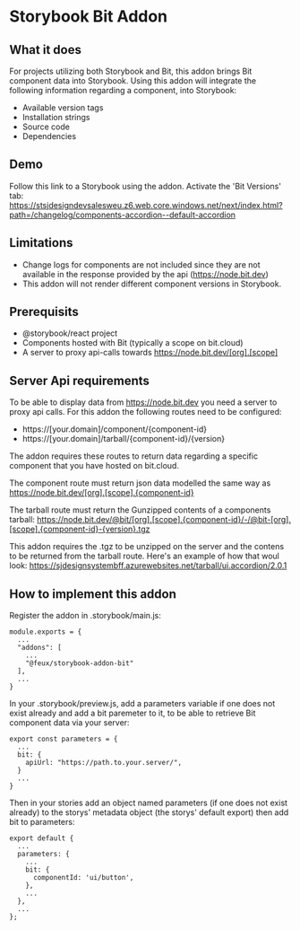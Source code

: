 # Storybook Bit Addon

## What it does
For projects utilizing both Storybook and Bit, this addon brings Bit component data into Storybook. Using this addon will integrate the following information regarding a component, into Storybook:

* Available version tags
* Installation strings
* Source code
* Dependencies

## Demo
Follow this link to a Storybook using the addon. Activate the 'Bit Versions' tab:
https://stsjdesigndevsalesweu.z6.web.core.windows.net/next/index.html?path=/changelog/components-accordion--default-accordion

## Limitations
* Change logs for components are not included since they are not available in the response provided by the api (https://node.bit.dev)
* This addon will not render different component versions in Storybook.

## Prerequisits
* @storybook/react project
* Components hosted with Bit (typically a scope on bit.cloud)
* A server to proxy api-calls towards https://node.bit.dev/[org].[scope]

## Server Api requirements
To be able to display data from https://node.bit.dev you need a server to proxy api calls. For this addon the following routes need to be configured:

* https://[your.domain]/component/{component-id}
* https://[your.domain]/tarball/{component-id}/{version}

The addon requires these routes to return data regarding a specific component that you have hosted on bit.cloud.

The component route must return json data modelled the same way as
https://node.bit.dev/[org].[scope].{component-id}

The tarball route must return the Gunzipped contents of a components tarball:
https://node.bit.dev/@bit/[org].[scope].{component-id}/-/@bit-[org].[scope].{component-id}-{version}.tgz

This addon requires the .tgz to be unzipped on the server and the contens to be returned from the tarball route. Here's an example of how that woul look:
https://sjdesignsystembff.azurewebsites.net/tarball/ui.accordion/2.0.1

## How to implement this addon
Register the addon in .storybook/main.js:

```
module.exports = {
  ...
  "addons": [
    ...
    "@feux/storybook-addon-bit"
  ],
  ...
}
```

In your .storybook/preview.js, add a parameters variable if one does not exist already and add a bit paremeter to it, to be able to retrieve Bit component data via your server:

```
export const parameters = {
  ...
  bit: {
    apiUrl: "https://path.to.your.server/",
  }
  ...
}
```

Then in your stories add an object named parameters (if one does not exist already) to the storys' metadata object (the storys' default export) then add bit to parameters:

```
export default {
  ...
  parameters: {
    ...
    bit: {
      componentId: 'ui/button',
    },
    ...
  },
  ...
};
```
